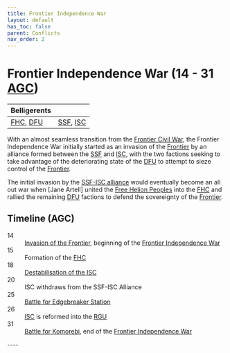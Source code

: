 ```yaml
---
title: Frontier Independence War
layout: default
has_toc: false
parent: Conflicts
nav_order: 2
---
```


# Frontier Independence War (14 - 31 [AGC])

| Belligerents |              |
|:-------------|:-------------|
| [FHC], [DFU] | [SSF], [ISC] |

With an almost seamless transition from the [Frontier Civil War], the Frontier Independence War initially started as an invasion of the [Frontier] by an alliance formed between the [SSF] and [ISC], with the two factions seeking to take advantage of the deteriorating state of the [DFU] to attempt to sieze control of the [Frontier].

The initial invasion by the [SSF-ISC alliance] would eventually become an all out war when [Jane Artell] united the [Free Helion Peoples](../../factions/fhc/) into the [FHC] and rallied the remaining [DFU] factions to defend the sovereignty of the [Frontier].

## Timeline (AGC)
<dl>
    <dt>14</dt><dd><a href="../events/invasion_of_the_frontier.html">Invasion of the Frontier</a>, beginning of the <a href="./frontier_independence_war.html">Frontier Independence War</a></dd>
    <dt>15</dt><dd>Formation of the <a href="../../factions/fhc/">FHC</a></dd>
    <dt>18</dt><dd><a href="../events/destabilisation_of_the_isc.html">Destabilisation of the ISC</a></dd>
    <dt>20</dt><dd>ISC withdraws from the SSF-ISC Alliance</dd>
    <dt>25</dt><dd><a href="../events/battle_for_edgebreaker_station.html">Battle for Edgebreaker Station</a></dd>
    <dt>26</dt><dd><a href="../../factions/isc/">ISC</a> is reformed into the <a href="../../factions/rgu/">RGU</a></dd>
    <dt>31</dt><dd><a href="../events/battle_for_komorebi.md">Battle for Komorebi</a>, end of the <a href="./frontier_independence_war.md">Frontier Independence War</a></dd>
</dl>
----

[DFU]: ../../factions/dfu/
[FHC]: ../../factions/fhc/
[SSF]: ../../factions/ssf/
[ISC]: ../../factions/isc/

[Frontier Civil War]: ./frontier_civil_war.html

[Frontier]: ../../systems/

[BGC]: ../../history/#history
[AGC]: ../../history/#history

[SSF-ISC alliance]: ../../history/events/ssf-isc-alliance